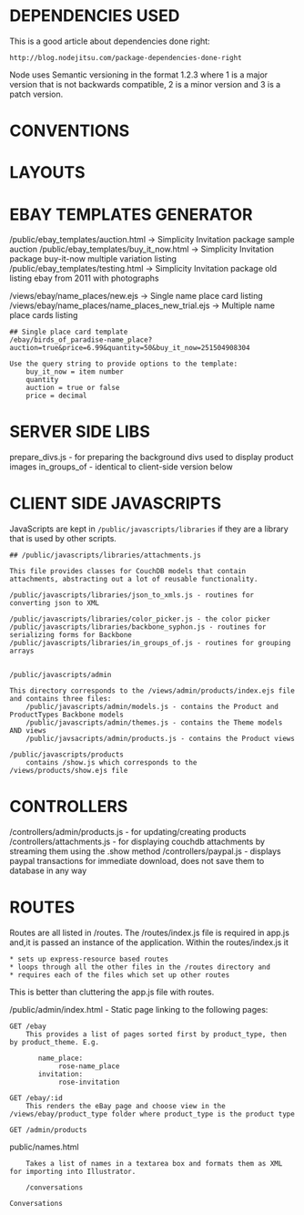 DEPENDENCIES USED
=================

This is a good article about dependencies done right:

    http://blog.nodejitsu.com/package-dependencies-done-right

Node uses Semantic versioning in the format 1.2.3 where 1 is a major version that is not backwards compatible, 2 is a minor version and 3 is a patch version. 

CONVENTIONS
===========

LAYOUTS 
=======


EBAY TEMPLATES GENERATOR
========================

/public/ebay_templates/auction.html -> Simplicity Invitation package sample auction
/public/ebay_templates/buy_it_now.html -> Simplicity Invitation package buy-it-now multiple variation listing
/public/ebay_templates/testing.html -> Simplicity Invitation package old listing ebay from 2011 with photographs

/views/ebay/name_places/new.ejs -> Single name place card listing
/views/ebay/name_places/name_places_new_trial.ejs -> Multiple name place cards listing

    ## Single place card template 
    /ebay/birds_of_paradise-name_place?auction=true&price=6.99&quantity=50&buy_it_now=251504908304
    
    Use the query string to provide options to the template:
        buy_it_now = item number
        quantity
        auction = true or false
        price = decimal

SERVER SIDE LIBS
================
prepare_divs.js - for preparing the background divs used to display product images
in_groups_of - identical to client-side version below


CLIENT SIDE JAVASCRIPTS
=======================

JavaScripts are kept in `/public/javascripts/libraries` if they are a library that is used by other scripts. 


    ## /public/javascripts/libraries/attachments.js
    
    This file provides classes for CouchDB models that contain attachments, abstracting out a lot of reusable functionality. 
    
    /public/javascripts/libraries/json_to_xmls.js - routines for converting json to XML
    
    /public/javascripts/libraries/color_picker.js - the color picker 
    /public/javascripts/libraries/backbone_syphon.js - routines for serializing forms for Backbone
    /public/javascripts/libraries/in_groups_of.js - routines for grouping arrays
    
    
    /public/javascripts/admin
    
    This directory corresponds to the /views/admin/products/index.ejs file and contains three files:
        /public/javascripts/admin/models.js - contains the Product and ProductTypes Backbone models
        /public/javascripts/admin/themes.js - contains the Theme models AND views
        /public/javsacripts/admin/products.js - contains the Product views
        
    /public/javascripts/products
        contains /show.js which corresponds to the /views/products/show.ejs file

CONTROLLERS
===========

/controllers/admin/products.js - for updating/creating products
/controllers/attachments.js - for displaying couchdb attachments by streaming them using the .show method
/controllers/paypal.js - displays paypal transactions for immediate download, does not save them to database in any way

ROUTES
======

Routes are all listed in /routes. The /routes/index.js file is required in app.js and,it is passed an instance of the application. Within the routes/index.js it 

    * sets up express-resource based routes
    * loops through all the other files in the /routes directory and
    * requires each of the files which set up other routes
    
 This is better than cluttering the app.js file with routes. 

/public/admin/index.html
    - Static page linking to the following pages:
    
    GET /ebay  
        This provides a list of pages sorted first by product_type, then by product_theme. E.g.
        
           name_place:
                rose-name_place
           invitation:
                rose-invitation
    
    GET /ebay/:id
        This renders the eBay page and choose view in the /views/ebay/product_type folder where product_type is the product type
    
    GET /admin/products
        
        
public/names.html
    
        Takes a list of names in a textarea box and formats them as XML for importing into Illustrator.
    
        /conversations
    
    Conversations